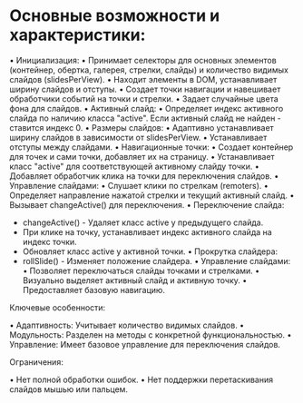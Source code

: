 # Основные возможности и характеристики:

•  Инициализация:
  •  Принимает селекторы для основных элементов (контейнер, обертка, галерея, стрелки, слайды) и количество видимых слайдов (slidesPerView).
  •  Находит элементы в DOM, устанавливает ширину слайдов и отступы.
  •  Создает точки навигации и навешивает обработчики событий на точки и стрелки.
  •  Задает случайные цвета фона для слайдов.
•  Активный слайд:
  •  Определяет индекс активного слайда по наличию класса "active". Если активный слайд не найден - ставится индекс 0.
•  Размеры слайдов:
  •  Адаптивно устанавливает ширину слайдов в зависимости от slidesPerView.
  •  Устанавливает отступы между слайдами.
•  Навигационные точки:
  •  Создает контейнер для точек и сами точки, добавляет их на страницу.
  •  Устанавливает класс "active" для соответствующей активному слайду точки.
  •  Добавляет обработчик клика на точки для переключения слайдов.
•  Управление слайдами:
  •  Слушает клики по стрелкам (remoters).
  •  Определяет направление нажатой стрелки и текущий активный слайд.
  •  Вызывает changeActive() для переключения.
•  Переключение слайда:
   *  changeActive() - Удаляет класс active у предыдущего слайда.
   *  При клике на точку, устанавливает индекс активного слайда на индекс точки.
   * Обновляет класс active у активной точки.
•  Прокрутка слайдера:
   *  rollSlide() - Изменяет положение слайдера.
•  Управление слайдами:
  •  Позволяет переключаться слайды точками и стрелками.
  •  Визуально выделяет активный слайд и активную точку.
  •  Предоставляет базовую навигацию.

Ключевые особенности:

•  Адаптивность: Учитывает количество видимых слайдов.
•  Модульность: Разделен на методы с конкретной функциональностью.
•  Управление: Имеет базовое управление для переключения слайдов.

Ограничения:

•  Нет полной обработки ошибок.
•  Нет поддержки перетаскивания слайдов мышью или пальцем.
